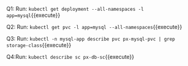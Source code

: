 Q1: Run: `kubectl get deployment --all-namespaces -l app=mysql`{{execute}}


Q2: Run: `kubectl get pvc -l app=mysql --all-namespaces`{{execute}}


Q3: Run: `kubectl -n mysql-app describe pvc px-mysql-pvc | grep storage-class`{{execute}}


Q4:Run: `kubectl describe sc px-db-sc`{{execute}}
